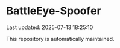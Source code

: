 # BattleEye-Spoofer

Last updated: 2025-07-13 18:25:10

This repository is automatically maintained.
